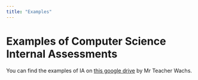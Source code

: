 ```yaml
---
title: "Examples"
---
```


# Examples of Computer Science Internal Assessments
You can find the examples of IA on [this google drive](https://drive.google.com/drive/folders/0B9jMq1QUTjXrfnJXb2NIX3dfdkVkSUVxcDZ4c1VrcmRJOGt3NFpsR2djLVpFVlVFLW9ERk0?resourcekey=0-FmAF740icJJ0ZLwZH78smw) by Mr Teacher Wachs.
